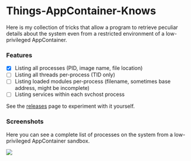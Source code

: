 ﻿# Things-AppContainer-Knows

Here is my collection of tricks that allow a program to retrieve peculiar details about the system even from a restricted environment of a low-privileged AppContainer.

### Features
 - [x] Listing all processes (PID, image name, file location)
 - [ ] Listing all threads per-process (TID only)
 - [ ] Listing loaded modules per-process (filename, sometimes base address, might be incomplete)
 - [ ] Listing services within each svchost process

See the [releases](https://github.com/diversenok/Things-AppContainer-Knows/releases) page to experiment with it yourself.

### Screenshots
Here you can see a complete list of processes on the system from a low-privileged AppContainer sandbox. 

![](https://user-images.githubusercontent.com/30962924/91461377-31aff480-e889-11ea-87b9-7907651da219.png)
